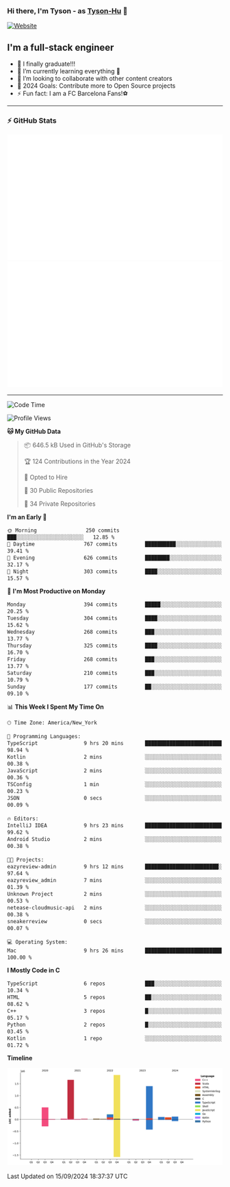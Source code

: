 ### Hi there, I'm Tyson - as [Tyson-Hu][website] 👋

[![Website](https://img.shields.io/website?label=Tianzhe.me&style=for-the-badge&url=https%3A%2F%2Ftianzhe.me)](https://tianzhe.me)


## I'm a full-stack engineer

- 🔭 I finally graduate!!!
- 🌱 I’m currently learning everything 🤣
- 👯 I’m looking to collaborate with other content creators
- 🥅 2024 Goals: Contribute more to Open Source projects
- ⚡ Fun fact: I am a FC Barcelona Fans!⚽️

---

### ⚡️ GitHub Stats
![](https://raw.githubusercontent.com/Tyson-Hu/github-stats-card/master/generated/overview.svg)
![](https://raw.githubusercontent.com/Tyson-Hu/github-stats-card/master/generated/languages.svg)

---

<!--START_SECTION:waka-->
![Code Time](http://img.shields.io/badge/Code%20Time-243%20hrs-blue)

![Profile Views](http://img.shields.io/badge/Profile%20Views-0-blue)

**🐱 My GitHub Data** 

> 📦 646.5 kB Used in GitHub's Storage 
 > 
> 🏆 124 Contributions in the Year 2024
 > 
> 💼 Opted to Hire
 > 
> 📜 30 Public Repositories 
 > 
> 🔑 34 Private Repositories 
 > 
**I'm an Early 🐤** 

```text
🌞 Morning                250 commits         ███░░░░░░░░░░░░░░░░░░░░░░   12.85 % 
🌆 Daytime                767 commits         ██████████░░░░░░░░░░░░░░░   39.41 % 
🌃 Evening                626 commits         ████████░░░░░░░░░░░░░░░░░   32.17 % 
🌙 Night                  303 commits         ████░░░░░░░░░░░░░░░░░░░░░   15.57 % 
```
📅 **I'm Most Productive on Monday** 

```text
Monday                   394 commits         █████░░░░░░░░░░░░░░░░░░░░   20.25 % 
Tuesday                  304 commits         ████░░░░░░░░░░░░░░░░░░░░░   15.62 % 
Wednesday                268 commits         ███░░░░░░░░░░░░░░░░░░░░░░   13.77 % 
Thursday                 325 commits         ████░░░░░░░░░░░░░░░░░░░░░   16.70 % 
Friday                   268 commits         ███░░░░░░░░░░░░░░░░░░░░░░   13.77 % 
Saturday                 210 commits         ███░░░░░░░░░░░░░░░░░░░░░░   10.79 % 
Sunday                   177 commits         ██░░░░░░░░░░░░░░░░░░░░░░░   09.10 % 
```


📊 **This Week I Spent My Time On** 

```text
🕑︎ Time Zone: America/New_York

💬 Programming Languages: 
TypeScript               9 hrs 20 mins       █████████████████████████   98.94 % 
Kotlin                   2 mins              ░░░░░░░░░░░░░░░░░░░░░░░░░   00.38 % 
JavaScript               2 mins              ░░░░░░░░░░░░░░░░░░░░░░░░░   00.36 % 
TSConfig                 1 min               ░░░░░░░░░░░░░░░░░░░░░░░░░   00.23 % 
JSON                     0 secs              ░░░░░░░░░░░░░░░░░░░░░░░░░   00.09 % 

🔥 Editors: 
IntelliJ IDEA            9 hrs 23 mins       █████████████████████████   99.62 % 
Android Studio           2 mins              ░░░░░░░░░░░░░░░░░░░░░░░░░   00.38 % 

🐱‍💻 Projects: 
eazyreview-admin         9 hrs 12 mins       ████████████████████████░   97.64 % 
eazyreview_admin         7 mins              ░░░░░░░░░░░░░░░░░░░░░░░░░   01.39 % 
Unknown Project          2 mins              ░░░░░░░░░░░░░░░░░░░░░░░░░   00.53 % 
netease-cloudmusic-api   2 mins              ░░░░░░░░░░░░░░░░░░░░░░░░░   00.38 % 
sneakerreview            0 secs              ░░░░░░░░░░░░░░░░░░░░░░░░░   00.07 % 

💻 Operating System: 
Mac                      9 hrs 26 mins       █████████████████████████   100.00 % 
```

**I Mostly Code in C** 

```text
TypeScript               6 repos             ███░░░░░░░░░░░░░░░░░░░░░░   10.34 % 
HTML                     5 repos             ██░░░░░░░░░░░░░░░░░░░░░░░   08.62 % 
C++                      3 repos             █░░░░░░░░░░░░░░░░░░░░░░░░   05.17 % 
Python                   2 repos             █░░░░░░░░░░░░░░░░░░░░░░░░   03.45 % 
Kotlin                   1 repo              ░░░░░░░░░░░░░░░░░░░░░░░░░   01.72 % 
```



**Timeline**

![Lines of Code chart](https://raw.githubusercontent.com/Tyson-Hu/Tyson-Hu/main/assets/bar_graph.png)


 Last Updated on 15/09/2024 18:37:37 UTC
<!--END_SECTION:waka-->


[website]: https://github.com/Tyson-Hu
